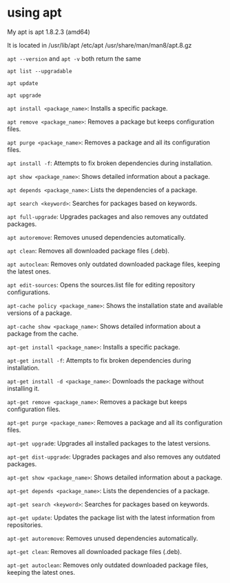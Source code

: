 # using apt

My apt is apt 1.8.2.3 (amd64)

It is located in /usr/lib/apt /etc/apt /usr/share/man/man8/apt.8.gz

`apt --version` and `apt -v` both return the same

`apt list --upgradable`

`apt update`

`apt upgrade`

`apt install <package_name>`: Installs a specific package.

`apt remove <package_name>`: Removes a package but keeps configuration files.

`apt purge <package_name>`: Removes a package and all its configuration files.

`apt install -f`: Attempts to fix broken dependencies during installation.

`apt show <package_name>`: Shows detailed information about a package.

`apt depends <package_name>`: Lists the dependencies of a package.

`apt search <keyword>`: Searches for packages based on keywords.

`apt full-upgrade`: Upgrades packages and also removes any outdated packages.

`apt autoremove`: Removes unused dependencies automatically.

`apt clean`: Removes all downloaded package files (.deb).

`apt autoclean`: Removes only outdated downloaded package files, keeping the latest ones.

`apt edit-sources`: Opens the sources.list file for editing repository configurations.

`apt-cache policy <package_name>`: Shows the installation state and available versions of a package.

`apt-cache show <package_name>`: Shows detailed information about a package from the cache.

`apt-get install <package_name>`: Installs a specific package.

`apt-get install -f`: Attempts to fix broken dependencies during installation.

`apt-get install -d <package_name>`: Downloads the package without installing it.

`apt-get remove <package_name>`: Removes a package but keeps configuration files.

`apt-get purge <package_name>`: Removes a package and all its configuration files.

`apt-get upgrad`e: Upgrades all installed packages to the latest versions.

`apt-get dist-upgrade`: Upgrades packages and also removes any outdated packages.

`apt-get show <package_name>`: Shows detailed information about a package.

`apt-get depends <package_name>`: Lists the dependencies of a package.

`apt-get search <keyword>`: Searches for packages based on keywords.

`apt-get update`: Updates the package list with the latest information from repositories.

`apt-get autoremove`: Removes unused dependencies automatically.

`apt-get clean`: Removes all downloaded package files (.deb).

`apt-get autoclean`: Removes only outdated downloaded package files, keeping the latest ones.
